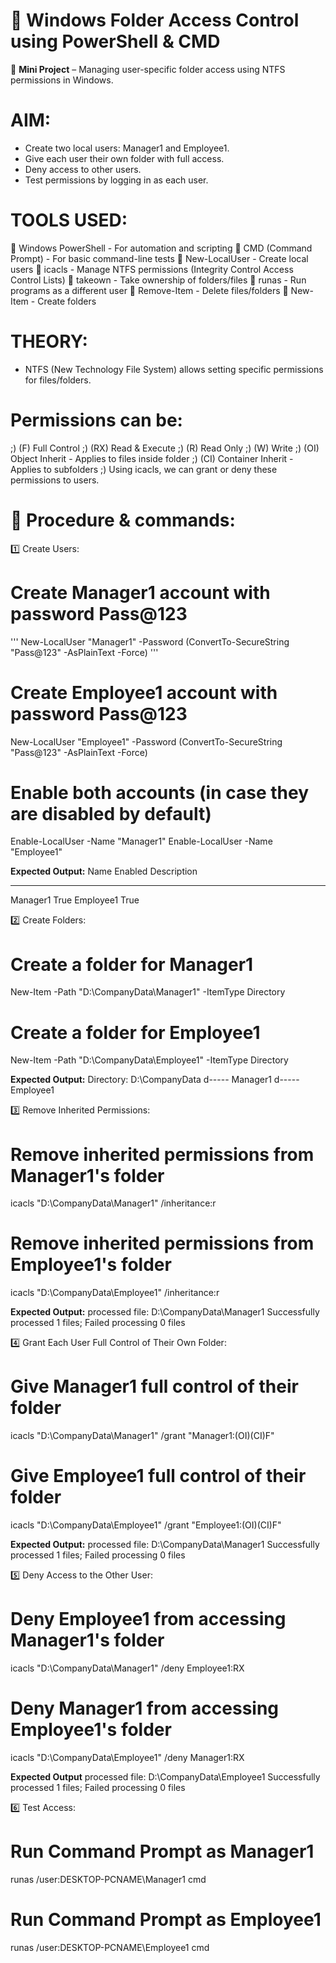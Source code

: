 # 📂 Windows Folder Access Control using PowerShell & CMD

🎯 **Mini Project** – Managing user-specific folder access using NTFS permissions in Windows.

# AIM:
-  Create two local users: Manager1 and Employee1.
-  Give each user their own folder with full access.
-  Deny access to other users.
-  Test permissions by logging in as each user.

# TOOLS USED:

📍 Windows PowerShell - For automation and scripting
📍 CMD (Command Prompt) - For basic command-line tests
📍 New-LocalUser - Create local users
📍 icacls - Manage NTFS permissions (Integrity Control Access Control Lists)
📍 takeown - Take ownership of folders/files
📍 runas - Run programs as a different user
📍 Remove-Item - Delete files/folders
📍 New-Item - Create folders

# THEORY:
-  NTFS (New Technology File System) allows setting specific permissions for files/folders.
# Permissions can be:

;) (F)   Full Control
;) (RX)  Read & Execute
;) (R)   Read Only
;) (W)   Write
;) (OI)  Object Inherit - Applies to files inside folder
;) (CI)  Container Inherit - Applies to subfolders
;) Using icacls, we can grant or deny these permissions to users.

# 📝 Procedure & commands:

1️⃣ Create Users:
# Create Manager1 account with password Pass@123

''' New-LocalUser "Manager1" -Password (ConvertTo-SecureString "Pass@123" -AsPlainText -Force) '''

# Create Employee1 account with password Pass@123

New-LocalUser "Employee1" -Password (ConvertTo-SecureString "Pass@123" -AsPlainText -Force)

# Enable both accounts (in case they are disabled by default)

Enable-LocalUser -Name "Manager1"
Enable-LocalUser -Name "Employee1"

**Expected Output:**
Name      Enabled Description
----      ------- -----------
Manager1  True
Employee1 True

2️⃣ Create Folders:

# Create a folder for Manager1

New-Item -Path "D:\CompanyData\Manager1" -ItemType Directory

# Create a folder for Employee1

New-Item -Path "D:\CompanyData\Employee1" -ItemType Directory

**Expected Output:**
Directory: D:\CompanyData
d-----   <date-time>   Manager1
d-----   <date-time>   Employee1

3️⃣ Remove Inherited Permissions:

# Remove inherited permissions from Manager1's folder
icacls "D:\CompanyData\Manager1" /inheritance:r

# Remove inherited permissions from Employee1's folder
icacls "D:\CompanyData\Employee1" /inheritance:r

**Expected Output:**
processed file: D:\CompanyData\Manager1
Successfully processed 1 files; Failed processing 0 files

4️⃣ Grant Each User Full Control of Their Own Folder:
# Give Manager1 full control of their folder
icacls "D:\CompanyData\Manager1" /grant "Manager1:(OI)(CI)F"

# Give Employee1 full control of their folder
icacls "D:\CompanyData\Employee1" /grant "Employee1:(OI)(CI)F"

**Expected Output:**
processed file: D:\CompanyData\Manager1
Successfully processed 1 files; Failed processing 0 files

5️⃣ Deny Access to the Other User:
# Deny Employee1 from accessing Manager1's folder
icacls "D:\CompanyData\Manager1" /deny Employee1:RX

# Deny Manager1 from accessing Employee1's folder
icacls "D:\CompanyData\Employee1" /deny Manager1:RX

**Expected Output**
processed file: D:\CompanyData\Employee1
Successfully processed 1 files; Failed processing 0 files

6️⃣ Test Access:
# Run Command Prompt as Manager1
runas /user:DESKTOP-PCNAME\Manager1 cmd

# Run Command Prompt as Employee1
runas /user:DESKTOP-PCNAME\Employee1 cmd
